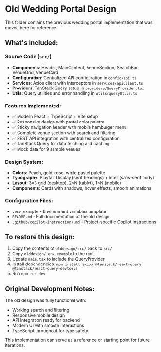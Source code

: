 # Old Wedding Portal Design

This folder contains the previous wedding portal implementation that was moved here for reference.

## What's included:

### Source Code (`src/`)
- **Components**: Header, MainContent, VenueSection, SearchBar, VenueGrid, VenueCard
- **Configuration**: Centralized API configuration in `config/api.ts`
- **Services**: Axios client with interceptors in `services/apiClient.ts`
- **Providers**: TanStack Query setup in `providers/QueryProvider.tsx`
- **Utils**: Query utilities and error handling in `utils/queryUtils.ts`

### Features Implemented:
- ✅ Modern React + TypeScript + Vite setup
- ✅ Responsive design with pastel color palette
- ✅ Sticky navigation header with mobile hamburger menu
- ✅ Complete venue section with search and filtering
- ✅ REST API integration with centralized configuration
- ✅ TanStack Query for data fetching and caching
- ✅ Mock data for 9 sample venues

### Design System:
- **Colors**: Peach, gold, rose, white pastel palette
- **Typography**: Playfair Display (serif headings) + Inter (sans-serif body)
- **Layout**: 3×3 grid (desktop), 2×N (tablet), 1×N (mobile)
- **Components**: Cards with shadows, hover effects, smooth animations

### Configuration Files:
- `.env.example` - Environment variables template
- `README.md` - Full documentation of the old design
- `.github/copilot-instructions.md` - Project-specific Copilot instructions

## To restore this design:

1. Copy the contents of `olddesign/src/` back to `src/`
2. Copy `olddesign/.env.example` to the root
3. Update `main.tsx` to include the QueryProvider
4. Install dependencies: `npm install axios @tanstack/react-query @tanstack/react-query-devtools`
5. Run `npm run dev`

## Original Development Notes:

The old design was fully functional with:
- Working search and filtering
- Responsive mobile design
- API integration ready for backend
- Modern UI with smooth interactions
- TypeScript throughout for type safety

This implementation can serve as a reference or starting point for future iterations.